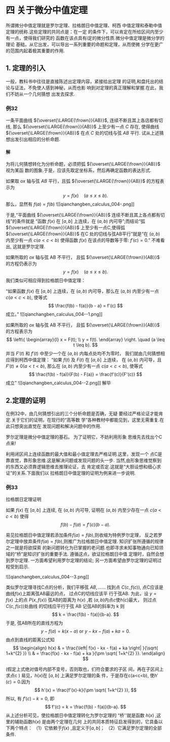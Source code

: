 # 四 关于微分中值定理


所谓微分中值定理就是罗尔定理、拉格朗日中值定理、柯西
中值定理和泰勒中值定理的统称.这些定理的共同点是：在一定
的条件下，可以肯定在所给区间内至少有一点，使得我们研究的
函数在该点具有i定的微分性质.微分中值定理是微分学的理论
基础，从它出发，可以导出一系列重要的命题和定理，从而使微
分学在更广的范围内起着极其重要的作用.

## 1. 定理的引入

一般，教科书中往往是直接陈述出定理内容，紧接给出定理
的证明,和盘托出的结论与证法，不免使人感到神秘，从而也影
响到对定理的真正理解和掌握.在此，我们不妨从一个几何猜想
出发去探求.

### 例32

一条平面曲线 ${\overset{\LARGE{\frown}}{AB}}$, 连续不断且其上各店都有切线,
那么 ${\overset{\LARGE{\frown}}{AB}}$ 上至少有一点 ${C}$ 存在, 使得曲线 ${\overset{\LARGE{\frown}}{AB}}$ 在点 ${C}$ 处的切线与弦 ${AB}$ 平行.
试从上述猜想出发引出相应的分析命题.

#### 解
为将儿何猜想转化为分析命题，必须把弧 ${\overset{\LARGE{\frown}}{AB}}$ 视为某函
数的图象.于是，应该先取定坐标系，然后再确定函数的表达形式.

如果取 ${ox}$ 轴与弦 ${AB}$ 平行，且弧 ${\overset{\LARGE{\frown}}{AB}}$ 的方程表示为
$$
y = f(x) \quad  (a \leq x \leq b).
$$
那么，显然有 ${f(a) = f(b)}$ 
![[qianchangben_calculus_004-.png]]

于是,“平面曲线 ${\overset{\LARGE{\frown}}{AB}}$ 连续不断且其上各点都有切线”的条件就是
“函数 ${f(x)}$ 在 ${[a,b]}$ 上连续，在 ${(a,b)}$ 内可导”;而结论“弧 ${\overset{\LARGE{\frown}}{AB}}$
上至少有一点C,使得弧 ${\overset{\LARGE{\frown}}{AB}}$ 在C
处的切线与弦AB平行”就是“在 ${(a,b)}$ 内至少有一点 ${c(a<c<b)}$
使得函数 ${f(x)}$ 在该点的导数等于零: ${f'(c) = 0}$.”
不难看出, 这就是罗尔定理.

如果所取的 ${ox}$ 轴与弦 AB 不平行， 且弧 ${\overset{\LARGE{\frown}}{AB}}$ 的方程仍表示为
$$
y = f(x) \quad (a \leq x \leq b).
$$
我们类似可相应得到拉格朗日中值定理：

“如果函数 ${f(x)}$ 在 ${[a,b]}$ 上连续，在 $(a,b)$ 内可导，那么在 $(a,b)$ 内至少有一点 ${c(a<c<b)}$, 使等式
$$
\frac{f(b) - f(a)}{b - a} = f'(c)
$$
成立。”
![[qianchangben_calculus_004--1.png]]

如果所取的 ${ox}$ 轴与弦 AB 不平行， 且弧 ${\overset{\LARGE{\frown}}{AB}}$ 的方程表示为
$$
\left\{ 
\begin{array}{l}
x = F(t); \\
y = f(t).
\end{array}
\right.  \quad (a \leq t \leq b).
$$
并当 ${F'(t)}$ 和 ${f'(t)}$ 中至少一个在 ${(a,b)}$ 内每点处均不为零时，
我们就由几何猜想相应得到柯西中值定理：
“如果 ${f(t)}$ 及 ${F(t)}$ 在 ${[a,b]}$ 上连续，
在 ${(a,b)}$ 内可导，且 ${F'(t) \neq 0 (a < t < b)}$, 
那么在 ${(a,b)}$ 内至少有一点 ${c(a<c<b)}$, 
使等式
$$
\frac{f(b) - f(a)}{F(b) - F(a)} = \frac{f'(c)}{F'(c)}
$$
成立”
![[qianchangben_calculus_004--2.png]]
解毕

## 2.定理的证明

在例32中，由几何猜想引出的三个分析命题是否确，无疑
要经过严格论证才能肯定.关于它们的证明，在现行的“高等数
学”各种教材中都能见到，这里无需重复.在此只想突出直觉在
发现问题和解决问题中的作用.

罗尔定理是微分中值定理的基石。
为了证明它，不妨利用形象
思维先去找出个C点来!

利用闭区间上连续函数的最大值和最小值定理去严格证明.这里，发现一个
点C是靠直觉，靠形象忠维.这是解决问题或发现问题的头一步.
当然,由形象思维觉察到的东西又必须靠逻辑思维去推理论证，去
肯定或否定.这就是“大胆设想和细心求证”的关系.下面我们以
拉格朗日中值定理的证明为例来进一步说明.

### 例33

拉格朗日定理证明

如果 ${f(x)}$ 在 ${[a,b]}$ 上连续, 在 ${(a,b)}$ 内可导, 证明在 ${(a,b)}$ 内至少存在一点 ${c(a<c<b)}$ 使得
$$
f(b) - f(a) = f'(c)(b-a).
$$

易见拉格朗日中值定理若添加条件$f(a)=f(b)$,则收缩为特例罗尔定理，
反之若罗尔定理中放弃条件$f(a)=f(b)$,则推广为拉格朗日中值定理.
知识扩张所遵循的规律之一就是将欲探索
的新问题转化为已掌握的老问题.也即寻求未知事物通向已知领
域的“桥”是知识扩张的重要手法.
遵循这点，欲证拉格朗日中值
定理时，自然会想到罗尔定理.
一方面希望利用罗尔定理的结论;
另一方面希望由罗尔定理的证明过程受到启示.

![[qianchangben_calculus_004--3.png]]

类似罗尔定理寻找C点的分析，我们平移弦 ${AB,\dots\dots}$
找到点 ${C(c,f(c))}$,
点C应该是曲线$f(x)$上距离弦AB最远的点，
过点C的切线应该平
行于弦AB.
为此，设 ${y = f(x)}$ 上的点 ${P(x,f(x))}$
弦AB的距离为 ${h(x)}$ ,若
$(a,b)$内点$c$使$h(c)$最大，
则过点$C(c,f(c))$处曲线
的切线应平行于弦 AB
记弦AB的斜率为 k
则
$$
k = \frac{f(b) - f(a)}{b-a}.
$$
于是, 弦AB所在的直线方程为
$$
y - f(a) = k(x-a) \text{ or }
y - kx - f(a) + ka = 0.
$$
由点到直线的距离公式知
$$
\begin{align}
h(x) & = \frac{\left| f(x) - kx - f(a) + ka \right| }{\sqrt{ 1+k^{2} }} \\
  & = \frac{f(x) - kx - f(a) + ka }{\pm \sqrt{ 1+k^{2} }}.
\end{align}
$$

(假定上式绝对值号内部不变号，否则取也，们符合要求的子区
间，再在子区间上求点c )
易见，${h(x)}$在 ${[a,b]}$ 上满足罗尔定理的条
件，于是存在c(a<c<b),
使$h'(c)=0$.因为
$$
h'(x) = \frac{f'(x)-k}{\pm \sqrt{ 1+k^{2} }},
$$
所以, 有 ${f'(c) - k = 0}$, 即
$$
f'(c) = k = \frac{f(b) - f(a)}{b-a}.
$$
从上述分析可见，使拉格朗日中值定理转化为罗尔定理的
“桥''就是函数 ${h(x)}$ ,这里的辅助函数${h(x)}$ 是由两个定理在几何
上的共同本质特征启发得到的，它具备以下两个特点：
（1）它依赖于${f(x)}$ ,且定义于${[a,b]}$；
（2）它满足罗尔定理的全部条件.
